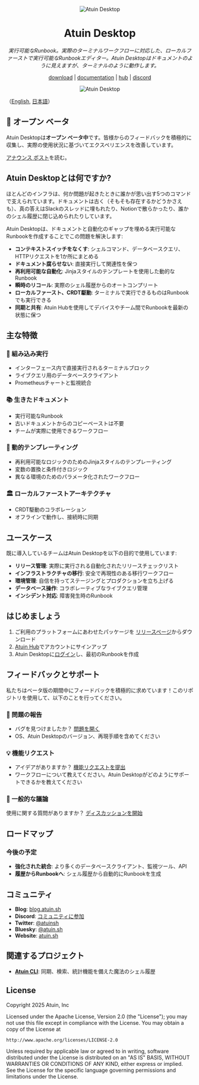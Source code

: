 <p align="center">
 <picture>
  <source media="(prefers-color-scheme: dark)" srcset="https://github.com/atuinsh/atuin/assets/53315310/13216a1d-1ac0-4c99-b0eb-d88290fe0efd">
  <img alt="Atuin Desktop" src="https://github.com/atuinsh/atuin/assets/53315310/08bc86d4-a781-4aaa-8d7e-478ae6bcd129">
</picture>
</p>

<h1 align="center">Atuin Desktop</h1>

<p align="center">
  <em>実行可能なRunbook。実際のターミナルワークフローに対応した、ローカルファーストで実行可能なRunbookエディター。Atuin Desktopはドキュメントのように見えますが、ターミナルのように動作します。</em>
</p>


<p align="center">
  <a href="https://github.com/atuinsh/desktop/releases">download</a> | <a href="https://man.atuin.sh">documentation</a> | <a href="https://hub.atuin.sh/">hub</a> | <a href="https://discord.gg/Fq8bJSKPHh">discord</a>
</p>


<p align="center">
 <picture>
  <source media="(prefers-color-scheme: dark)" srcset="https://man.atuin.sh/images/atuin-desktop-ss-dark.png">
  <img alt="Atuin Desktop" src="https://man.atuin.sh/images/atuin-desktop-ss-light.png">
</picture>
</p>

（[English](README.md), [日本語](README_JA.md)）

## 🚀 オープン ベータ

Atuin Desktopは**オープン ベータ中**です。皆様からのフィードバックを積極的に収集し、実際の使用状況に基づいてエクスペリエンスを改善しています。

[アナウンス ポスト](https://blog.atuin.sh/atuin-desktop-open-source/)を読む。

## Atuin Desktopとは何ですか?

ほとんどのインフラは、何か問題が起きたときに誰かが思い出す5つのコマンドで支えられています。ドキュメントは古く（そもそも存在するかどうかさえも）、真の答えはSlackのスレッドに埋もれたり、Notionで散らかったり、誰かのシェル履歴に閉じ込められたりしています。

Atuin Desktopは、ドキュメントと自動化のギャップを埋める実行可能なRunbookを作成することでこの問題を解決します:

- **コンテキストスイッチをなくす**: シェルコマンド、データベースクエリ、HTTPリクエストを1か所にまとめる
- **ドキュメント腐らせない**: 直接実行して関連性を保つ
- **再利用可能な自動化**: Jinjaスタイルのテンプレートを使用した動的なRunbook
- **瞬時のリコール**: 実際のシェル履歴からのオートコンプリート
- **ローカルファースト、CRDT駆動**: ターミナルで実行できるものはRunbookでも実行できる
- **同期と共有**: Atuin Hubを使用してデバイスやチーム間でRunbookを最新の状態に保つ

## 主な特徴

### 🔧 組み込み実行
- インターフェース内で直接実行されるターミナルブロック
- ライブクエリ用のデータベースクライアント
- Prometheusチャートと監視統合

### 📚 生きたドキュメント
- 実行可能なRunbook
- 古いドキュメントからのコピーペーストは不要
- チームが実際に使用できるワークフロー

### 🔄 動的テンプレーティング
- 再利用可能なロジックのためのJinjaスタイルのテンプレーティング
- 変数の置換と条件付きロジック
- 異なる環境のためのパラメータ化されたワークフロー

### 🏛 ローカルファーストアーキテクチャ
- CRDT駆動のコラボレーション
- オフラインで動作し、接続時に同期

## ユースケース

既に導入しているチームはAtuin Desktopを以下の目的で使用しています:

- **リリース管理**: 実際に実行される自動化されたリリースチェックリスト
- **インフラストラクチャの移行**: 安全で再現性のある移行ワークフロー
- **環境管理**: 自信を持ってステージングとプロダクションを立ち上げる
- **データベース操作**: コラボレーティブなライブクエリ管理
- **インシデント対応**: 障害発生時のRunbook

## はじめましょう

1. ご利用のプラットフォームにあわせたパッケージを [リリースページ](https://github.com/atuinsh/desktop/releases)からダウンロード
2. [Atuin Hub](https://hub.atuin.sh/)でアカウントにサインアップ
3. Atuin Desktopに[ログイン](https://man.atuin.sh/hub/getting-started/)し、最初のRunbookを作成

## フィードバックとサポート

私たちはベータ版の期間中にフィードバックを積極的に求めています！このリポジトリを使用して、以下のことを行ってください。

### 🐛 問題の報告
- バグを見つけましたか？ [問題を開く](../../issues/new?template=bug_report.md)
- OS、Atuin Desktopのバージョン、再現手順を含めてください

### 💡 機能リクエスト
- アイデアがありますか？ [機能リクエストを提出](../../issues/new?template=feature_request.md)
- ワークフローについて教えてください。Atuin Desktopがどのようにサポートできるかを教えてください

### 💬 一般的な議論

使用に関する質問がありますか？ [ディスカッションを開始](https://forum.atuin.sh)

## ロードマップ

### 今後の予定
- **強化された統合**: より多くのデータベースクライアント、監視ツール、API
- **履歴からRunbookへ**: シェル履歴から自動的にRunbookを生成

## コミュニティ

- **Blog**: [blog.atuin.sh](https://blog.atuin.sh)
- **Discord**: [コミュニティに参加](https://discord.gg/Fq8bJSKPHh)
- **Twitter**: [@atuinsh](https://twitter.com/atuinsh)
- **Bluesky**: [@atuin.sh](https://bsky.app/profile/atuin.sh)
- **Website**: [atuin.sh](https://atuin.sh)

## 関連するプロジェクト

- **[Atuin CLI](https://github.com/atuinsh/atuin)**: 同期、検索、統計機能を備えた魔法のシェル履歴

## License

Copyright 2025 Atuin, Inc

Licensed under the Apache License, Version 2.0 (the "License");
you may not use this file except in compliance with the License.
You may obtain a copy of the License at

    http://www.apache.org/licenses/LICENSE-2.0

Unless required by applicable law or agreed to in writing, software
distributed under the License is distributed on an "AS IS" BASIS,
WITHOUT WARRANTIES OR CONDITIONS OF ANY KIND, either express or implied.
See the License for the specific language governing permissions and
limitations under the License.
